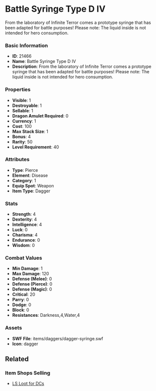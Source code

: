 # Battle Syringe Type D IV

From the laboratory of Infinite Terror comes a prototype syringe that has been adapted for battle purposes! Please note: The liquid inside is not intended for hero consumption.

### Basic Information

- **ID**: 21466
- **Name**: Battle Syringe Type D IV
- **Description**: From the laboratory of Infinite Terror comes a prototype syringe that has been adapted for battle purposes! Please note: The liquid inside is not intended for hero consumption.

### Properties

- **Visible**: 1
- **Destroyable**: 1
- **Sellable**: 1
- **Dragon Amulet Required**: 0
- **Currency**: 1
- **Cost**: 100
- **Max Stack Size**: 1
- **Bonus**: 4
- **Rarity**: 50
- **Level Requirement**: 40

### Attributes

- **Type**: Pierce
- **Element**: Disease
- **Category**: 1
- **Equip Spot**: Weapon
- **Item Type**: Dagger

### Stats

- **Strength**: 4
- **Dexterity**: 4
- **Intelligence**: 4
- **Luck**: 0
- **Charisma**: 4
- **Endurance**: 0
- **Wisdom**: 0

### Combat Values

- **Min Damage**: 1
- **Max Damage**: 120
- **Defense (Melee)**: 0
- **Defense (Pierce)**: 0
- **Defense (Magic)**: 0
- **Critical**: 20
- **Parry**: 0
- **Dodge**: 0
- **Block**: 0
- **Resistances**: Darkness,4,Water,4

### Assets

- **SWF File**: items/daggers/dagger-syringe.swf
- **Icon**: dagger

## Related

### Item Shops Selling

- [LS Loot for DCs](../item-shops/771-ls-loot-for-dcs.md)

